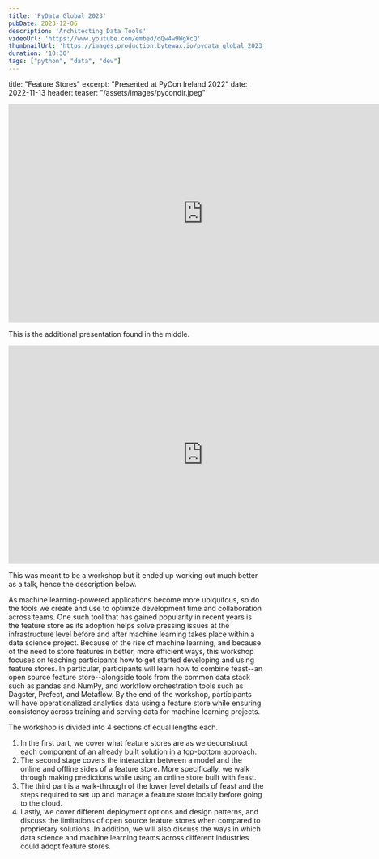 ```yaml
---
title: 'PyData Global 2023'
pubDate: 2023-12-06
description: 'Architecting Data Tools'
videoUrl: 'https://www.youtube.com/embed/dQw4w9WgXcQ'
thumbnailUrl: 'https://images.production.bytewax.io/pydata_global_2023_519c788d2c.png'
duration: '10:30'
tags: ["python", "data", "dev"]
---
```

title: "Feature Stores"
excerpt: "Presented at PyCon Ireland 2022"
date: 2022-11-13
header:
  teaser: "/assets/images/pycondir.jpeg"


<iframe width="768" height="432" src="https://miro.com/app/embed/uXjVPYMW-WE=/?pres=1&frameId=3458764538442483756&embedId=946697842647" frameborder="0" scrolling="no" allowfullscreen></iframe>

This is the additional presentation found in the middle.

<iframe src="https://slides.com/ramongz/code/embed" width="768" height="432" title="Code" scrolling="no" frameborder="0" webkitallowfullscreen mozallowfullscreen allowfullscreen></iframe>

This was meant to be a workshop but it ended up working out much better as a talk, hence the description below.

As machine learning-powered applications become more ubiquitous, so do the tools we create and use to optimize development time and collaboration across teams. One such tool that has gained popularity in recent years is the feature store as its adoption helps solve pressing issues at the infrastructure level before and after machine learning takes place within a data science project. Because of the rise of machine learning, and because of the need to store features in better, more efficient ways, this workshop focuses on teaching participants how to get started developing and using feature stores. In particular, participants will learn how to combine feast--an open source feature store--alongside tools from the common data stack such as pandas and NumPy, and workflow orchestration tools such as Dagster, Prefect, and Metaflow. By the end of the workshop, participants will have operationalized analytics data using a feature store while ensuring consistency across training and serving data for machine learning projects.

The workshop is divided into 4 sections of equal lengths each.

1. In the first part, we cover what feature stores are as we deconstruct each component of an already built solution in a top-bottom approach.
2. The second stage covers the interaction between a model and the online and offline sides of a feature store. More specifically, we walk through making predictions while using an online store built with feast.
3. The third part is a walk-through of the lower level details of feast and the steps required to set up and manage a feature store locally before going to the cloud.
4. Lastly, we cover different deployment options and design patterns, and discuss the limitations of open source feature stores when compared to proprietary solutions. In addition, we will also discuss the ways in which data science and machine learning teams across different industries could adopt feature stores.